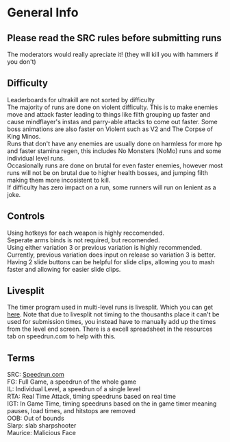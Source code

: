 # General Info

## Please read the SRC rules before submitting runs
The moderators would really apreciate it! (they will kill you with hammers if you don't)

## Difficulty
Leaderboards for ultrakill are not sorted by difficulty <br/>
The majority of runs are done on violent difficulty. This is to make enemies move and attack faster leading to things like filth grouping up faster and cause mindflayer's instas and parry-able attacks to come out faster. Some boss animations are also faster on Violent such as V2 and The Corpse of King Minos. <br/>
Runs that don't have any enemies are usually done on harmless for more hp and faster stamina regen, this includes No Monsters (NoMo) runs and some individual level runs. <br/>
Occasionally runs are done on brutal for even faster enemies, however most runs will not be on brutal due to higher health bosses, and jumping filth making them more incosistent to kill. <br/>
If difficulty has zero impact on a run, some runners will run on lenient as a joke. <br/>
 

## Controls
Using hotkeys for each weapon is highly reccomended. <br/>
Seperate arms binds is not required, but recomended. <br/>
Using either variation 3 or previous variation is highly recommended. Currently, previous variation does input on release so variation 3 is better. <br/>
Having 2 slide buttons can be helpful for slide clips, allowing you to mash faster and allowing for easier slide clips. <br/>

## Livesplit
The timer program used in multi-level runs is livesplit. Which you can get [here](https://livesplit.org/). Note that due to livesplit not timing to the thousanths place it can't be used for submission times, you instead have to manually add up the times from the level end screen. There is a excell spreadsheet in the resources tab on speedrun.com to help with this. 

## Terms
SRC: [Speedrun.com](https://speedrun.com)<br/>
FG: Full Game, a speedrun of the whole game <br/>
IL: Individual Level, a speedrun of a single level <br/>
RTA: Real Time Attack, timing speedruns based on real time <br/>
IGT: In Game Time, timing speedruns based on the in game timer meaning pauses, load times, and hitstops are removed <br/>
OOB: Out of bounds <br/>
Slarp: slab sharpshooter <br/>
Maurice: Malicious Face<br/>

